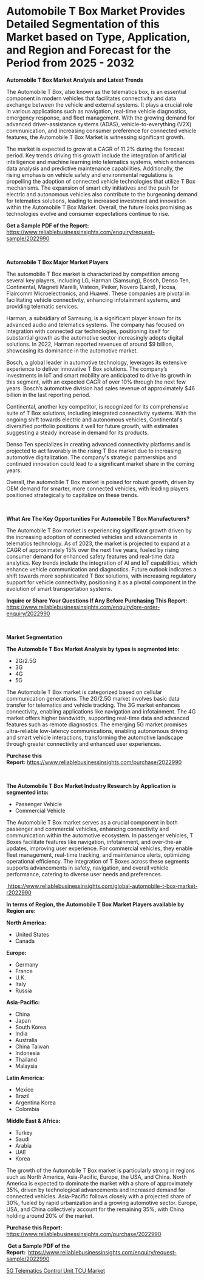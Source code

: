 <p><h1>Automobile T Box Market Provides Detailed Segmentation of this Market based on Type, Application, and Region and Forecast for the Period from 2025 - 2032</h1></p><p><strong>Automobile T Box Market Analysis and Latest Trends</strong></p>
<p><p>The Automobile T Box, also known as the telematics box, is an essential component in modern vehicles that facilitates connectivity and data exchange between the vehicle and external systems. It plays a crucial role in various applications such as navigation, real-time vehicle diagnostics, emergency response, and fleet management. With the growing demand for advanced driver-assistance systems (ADAS), vehicle-to-everything (V2X) communication, and increasing consumer preference for connected vehicle features, the Automobile T Box Market is witnessing significant growth.</p><p>The market is expected to grow at a CAGR of 11.2% during the forecast period. Key trends driving this growth include the integration of artificial intelligence and machine learning into telematics systems, which enhances data analysis and predictive maintenance capabilities. Additionally, the rising emphasis on vehicle safety and environmental regulations is propelling the adoption of connected vehicle technologies that utilize T Box mechanisms. The expansion of smart city initiatives and the push for electric and autonomous vehicles also contribute to the burgeoning demand for telematics solutions, leading to increased investment and innovation within the Automobile T Box Market. Overall, the future looks promising as technologies evolve and consumer expectations continue to rise.</p></p>
<p><strong>Get a Sample PDF of the Report:&nbsp;</strong> <a href="https://www.reliablebusinessinsights.com/enquiry/request-sample/2022990?utm_campaign=2318&utm_medium=2&utm_source=Github&utm_content=ia&utm_term=29032025&utm_id=automobile-t-box">https://www.reliablebusinessinsights.com/enquiry/request-sample/2022990</a></p>
<p>&nbsp;</p>
<p><strong>Automobile T Box Major Market Players</strong></p>
<p><p>The automobile T Box market is characterized by competition among several key players, including LG, Harman (Samsung), Bosch, Denso Ten, Continental, Magneti Marelli, Visteon, Peiker, Novero (Laird), Ficosa, Flaircomm Microelectronics, and Huawei. These companies are pivotal in facilitating vehicle connectivity, enhancing infotainment systems, and providing telematic services.</p><p>Harman, a subsidiary of Samsung, is a significant player known for its advanced audio and telematics systems. The company has focused on integration with connected car technologies, positioning itself for substantial growth as the automotive sector increasingly adopts digital solutions. In 2022, Harman reported revenues of around $9 billion, showcasing its dominance in the automotive market.</p><p>Bosch, a global leader in automotive technology, leverages its extensive experience to deliver innovative T Box solutions. The company’s investments in IoT and smart mobility are anticipated to drive its growth in this segment, with an expected CAGR of over 10% through the next few years. Bosch’s automotive division had sales revenue of approximately $46 billion in the last reporting period.</p><p>Continental, another key competitor, is recognized for its comprehensive suite of T Box solutions, including integrated connectivity systems. With the ongoing shift towards electric and autonomous vehicles, Continental's diversified portfolio positions it well for future growth, with estimates suggesting a steady increase in demand for its products.</p><p>Denso Ten specializes in creating advanced connectivity platforms and is projected to act favorably in the rising T Box market due to increasing automotive digitalization. The company's strategic partnerships and continued innovation could lead to a significant market share in the coming years.</p><p>Overall, the automobile T Box market is poised for robust growth, driven by OEM demand for smarter, more connected vehicles, with leading players positioned strategically to capitalize on these trends.</p></p>
<p>&nbsp;</p>
<p><strong>What Are The Key Opportunities For Automobile T Box Manufacturers?</strong></p>
<p><p>The Automobile T Box market is experiencing significant growth driven by the increasing adoption of connected vehicles and advancements in telematics technology. As of 2023, the market is projected to expand at a CAGR of approximately 15% over the next five years, fueled by rising consumer demand for enhanced safety features and real-time data analytics. Key trends include the integration of AI and IoT capabilities, which enhance vehicle communication and diagnostics. Future outlook indicates a shift towards more sophisticated T Box solutions, with increasing regulatory support for vehicle connectivity, positioning it as a pivotal component in the evolution of smart transportation systems.</p></p>
<p><strong>Inquire or Share Your Questions If Any Before Purchasing This Report:</strong> <a href="https://www.reliablebusinessinsights.com/enquiry/pre-order-enquiry/2022990?utm_campaign=2318&utm_medium=2&utm_source=Github&utm_content=ia&utm_term=29032025&utm_id=automobile-t-box">https://www.reliablebusinessinsights.com/enquiry/pre-order-enquiry/2022990</a></p>
<p>&nbsp;</p>
<p><strong>Market Segmentation</strong></p>
<p><strong>The Automobile T Box Market Analysis by types is segmented into:</strong></p>
<p><ul><li>2G/2.5G</li><li>3G</li><li>4G</li><li>5G</li></ul></p>
<p><p>The Automobile T Box market is categorized based on cellular communication generations. The 2G/2.5G market involves basic data transfer for telematics and vehicle tracking. The 3G market enhances connectivity, enabling applications like navigation and infotainment. The 4G market offers higher bandwidth, supporting real-time data and advanced features such as remote diagnostics. The emerging 5G market promises ultra-reliable low-latency communications, enabling autonomous driving and smart vehicle interactions, transforming the automotive landscape through greater connectivity and enhanced user experiences.</p></p>
<p><strong>Purchase this Report:&nbsp;</strong><a href="https://www.reliablebusinessinsights.com/purchase/2022990?utm_campaign=2318&utm_medium=2&utm_source=Github&utm_content=ia&utm_term=29032025&utm_id=automobile-t-box">https://www.reliablebusinessinsights.com/purchase/2022990</a></p>
<p>&nbsp;</p>
<p><strong>The Automobile T Box Market Industry Research by Application is segmented into:</strong></p>
<p><ul><li>Passenger Vehicle</li><li>Commercial Vehicle</li></ul></p>
<p><p>The Automobile T Box market serves as a crucial component in both passenger and commercial vehicles, enhancing connectivity and communication within the automotive ecosystem. In passenger vehicles, T Boxes facilitate features like navigation, infotainment, and over-the-air updates, improving user experience. For commercial vehicles, they enable fleet management, real-time tracking, and maintenance alerts, optimizing operational efficiency. The integration of T Boxes across these segments supports advancements in safety, navigation, and overall vehicle performance, catering to diverse user needs and preferences.</p></p>
<p><a href="https://www.reliablebusinessinsights.com/global-automobile-t-box-market-r2022990?utm_campaign=2318&utm_medium=2&utm_source=Github&utm_content=ia&utm_term=29032025&utm_id=automobile-t-box">&nbsp;https://www.reliablebusinessinsights.com/global-automobile-t-box-market-r2022990</a></p>
<p><strong>In terms of Region, the Automobile T Box Market Players available by Region are:</strong></p>
<p>
    <p> <strong> North America: </strong>
        <ul>
            <li>United States</li>
            <li>Canada</li>
        </ul>
        </p> 
    <p> <strong> Europe: </strong>
        <ul>
            <li>Germany</li>
            <li>France</li>
            <li>U.K.</li>
            <li>Italy</li>
            <li>Russia</li>
        </ul>
        </p> 
    <p> <strong> Asia-Pacific: </strong>
        <ul>
            <li>China</li>
            <li>Japan</li>
            <li>South Korea</li>
            <li>India</li>
            <li>Australia</li>
            <li>China Taiwan</li>
            <li>Indonesia</li>
            <li>Thailand</li>
            <li>Malaysia</li>
        </ul>
        </p> 
    <p> <strong> Latin America: </strong>
        <ul>
            <li>Mexico</li>
            <li>Brazil</li>
            <li>Argentina Korea</li>
            <li>Colombia</li>
        </ul>
        </p> 
    <p> <strong> Middle East & Africa: </strong>
        <ul>
            <li>Turkey</li>
            <li>Saudi</li>
            <li>Arabia</li>
            <li>UAE</li>
            <li>Korea</li>
        </ul>
    </p>
    </p>
<p><p>The growth of the Automobile T Box market is particularly strong in regions such as North America, Asia-Pacific, Europe, the USA, and China. North America is expected to dominate the market with a share of approximately 35%, driven by technological advancements and increased demand for connected vehicles. Asia-Pacific follows closely with a projected share of 30%, fueled by rapid urbanization and a growing automotive sector. Europe, USA, and China collectively account for the remaining 35%, with China holding around 20% of the market.</p></p>
<p><strong>Purchase this Report: </strong><a href="https://www.reliablebusinessinsights.com/purchase/2022990?utm_campaign=2318&utm_medium=2&utm_source=Github&utm_content=ia&utm_term=29032025&utm_id=automobile-t-box">https://www.reliablebusinessinsights.com/purchase/2022990</a></p>
<p>&nbsp;<strong>Get a Sample PDF of the Report:&nbsp;&nbsp;</strong><a href="https://www.reliablebusinessinsights.com/enquiry/request-sample/2022990?utm_campaign=2318&utm_medium=2&utm_source=Github&utm_content=ia&utm_term=29032025&utm_id=automobile-t-box">https://www.reliablebusinessinsights.com/enquiry/request-sample/2022990</a></p>
<p><strong></strong></p>
<p><p><a href="https://github.com/AlisaRowe24/Market-Research-Report-List-2/blob/main/5g-telematics-control-unit-tcu-market.md?utm_campaign=2318&utm_medium=2&utm_source=Github&utm_content=ia&utm_term=29032025&utm_id=automobile-t-box">5G Telematics Control Unit TCU Market</a></p></p>